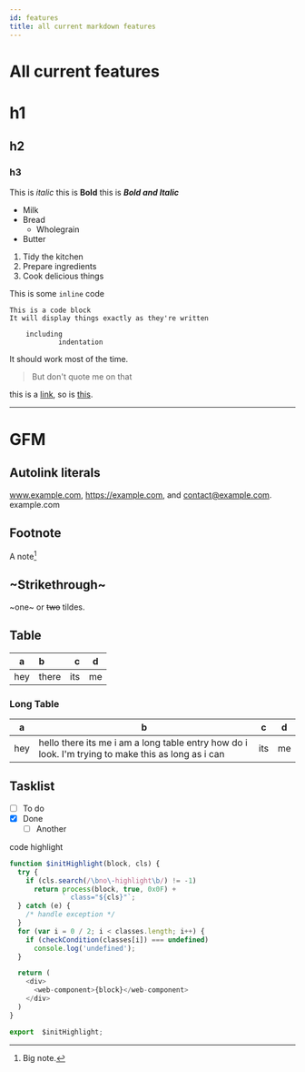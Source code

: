 ```yaml
---
id: features
title: all current markdown features
---
```


# All current features

# h1

## h2

### h3

This is _italic_ this is **Bold** this is **_Bold and Italic_**

- Milk
- Bread
  - Wholegrain
- Butter

1. Tidy the kitchen
2. Prepare ingredients
3. Cook delicious things

This is some `inline` code

```
This is a code block
It will display things exactly as they're written

    including
            indentation
```

It should work most of the time.

> But don't quote me on that

this is a [link](http://www.google.com), so is [this](http://www.youtube.com).

---

# GFM

## Autolink literals

www.example.com, https://example.com, and contact@example.com.
example.com

## Footnote

A note[^1]

[^1]: Big note.

## ~Strikethrough~

~one~ or ~~two~~ tildes.

## Table

| a   | b     |   c |  d  |
| --- | :---- | --: | :-: |
| hey | there | its | me  |

### Long Table

| a   | b                                                                                                  | c   | d   |
| --- | -------------------------------------------------------------------------------------------------- | --- | --- |
| hey | hello there its me i am a long table entry how do i look. I'm trying to make this as long as i can | its | me  |

## Tasklist

- [ ] To do
- [x] Done
  - [ ] Another

code highlight

```js
function $initHighlight(block, cls) {
  try {
    if (cls.search(/\bno\-highlight\b/) != -1)
      return process(block, true, 0x0F) +
             ` class="${cls}"`;
  } catch (e) {
    /* handle exception */
  }
  for (var i = 0 / 2; i < classes.length; i++) {
    if (checkCondition(classes[i]) === undefined)
      console.log('undefined');
  }

  return (
    <div>
      <web-component>{block}</web-component>
    </div>
  )
}

export  $initHighlight;
```
